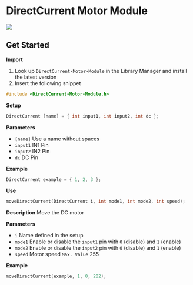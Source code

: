 # DirectCurrent Motor Module

[![](https://img.shields.io/badge/Available_in_the_Arduino_Library_Manager-2ea44f)](https://www.arduino.cc/reference/en/libraries/engine-control/)

## Get Started

**Import**

1. Look up `DirectCurrent-Motor-Module` in the Library Manager and install the latest version
2. Insert the following snippet
 
```ino
#include <DirectCurrent-Motor-Module.h>
```

**Setup**

```ino
DirectCurrent [name] = { int input1, int input2, int dc };
```
**Parameters**

* `[name]` Use a name without spaces
* `input1` IN1 Pin
* `input2` IN2 Pin
* `dc` DC Pin

**Example**

```ino
DirectCurrent example = { 1, 2, 3 };
```

**Use**

```ino
moveDirectCurrent(DirectCurrent i, int mode1, int mode2, int speed);
```

**Description** Move the DC motor

**Parameters**
* `i` Name defined in the setup
* `mode1` Enable or disable the `input1` pin with `0` (disable) and `1` (enable)
* `mode2` Enable or disable the `input2` pin with `0` (disable) and `1` (enable)
* `speed` Motor speed `Max. Value` 255

**Example**

```ino
moveDirectCurrent(example, 1, 0, 202);
```

